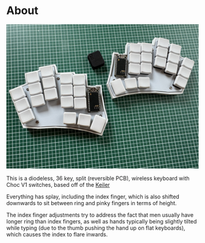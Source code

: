 # About

![both halves](/images/both.jpg)

This is a diodeless, 36 key, split (reversible PCB), wireless keyboard with Choc V1 switches, based off of the [Keiler](https://github.com/jonathanforking/Keiler) 

Everything has splay, including the index finger, which is also shifted downwards to sit between ring and pinky fingers in terms of height.

The index finger adjustments try to address the fact that men usually have longer ring than index fingers, as well as hands typically being slightly tilted while typing (due to the thumb pushing the hand up on flat keyboards), which causes the index to flare inwards.
